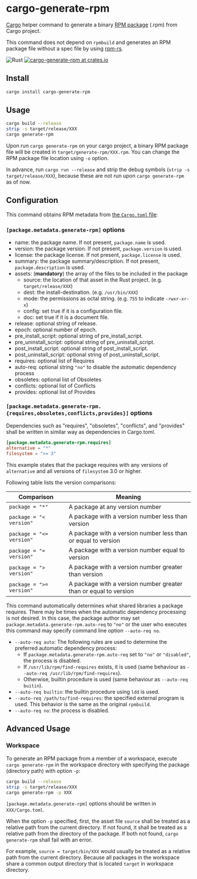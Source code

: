 # cargo-generate-rpm

[Cargo](https://doc.rust-lang.org/cargo/) helper command to generate a binary [RPM package](https://rpm.org/) (.rpm) from Cargo project.

This command does not depend on `rpmbuild` and generates an RPM package file without a spec file by using [rpm-rs](https://crates.io/crates/rpm-rs).

![Rust](https://github.com/cat-in-136/cargo-generate-rpm/workflows/Rust/badge.svg)
[![cargo-generate-rpm at crates.io](https://img.shields.io/crates/v/cargo-generate-rpm.svg)](https://crates.io/crates/cargo-generate-rpm)

## Install

```sh
cargo install cargo-generate-rpm
```

## Usage

```sh
cargo build --release
strip -s target/release/XXX
cargo generate-rpm
```

Upon run `cargo generate-rpm` on your cargo project, a binary RPM package file will be created in `target/generate-rpm/XXX.rpm`.
You can change the RPM package file location using `-o` option.

In advance, run `cargo run --release` and strip the debug symbols (`strip -s target/release/XXX`), because these are not run upon `cargo generate-rpm` as of now.

## Configuration

This command obtains RPM metadata from [the `Cargo.toml` file](https://doc.rust-lang.org/cargo/reference/manifest.html):

### `[package.metadata.generate-rpm]` options

* name: the package name. If not present, `package.name` is used.
* version: the package version. If not present, `package.version` is used.
* license: the package license. If not present, `package.license` is used.
* summary: the package summary/description. If not present, `package.description` is used.
* assets: (**mandatory**) the array of the files to be included in the package
  * source: the location of that asset in the Rust project. (e.g. `target/release/XXX`)
  * dest: the install-destination. (e.g. `/usr/bin/XXX`)
  * mode: the permissions as octal string. (e.g. `755` to indicate `-rwxr-xr-x`)
  * config: set true if it is a configuration file.
  * doc: set true if it is a document file.
* release: optional string of release.
* epoch: optional number of epoch.
* pre_install_script: optional string of pre_install_script.
* pre_uninstall_script: optional string of pre_uninstall_script.
* post_install_script: optional string of post_install_script.
* post_uninstall_script: optional string of post_uninstall_script.
* requires: optional list of Requires
* auto-req: optional string `"no"` to disable the automatic dependency process
* obsoletes: optional list of Obsoletes
* conflicts: optional list of Conflicts
* provides: optional list of Provides

### `[package.metadata.generate-rpm.{requires,obsoletes,conflicts,provides}]` options

Dependencies such as "requires", "obsoletes", "conflicts", and "provides" shall be written in similar way as dependencies in Cargo.toml.

```toml
[package.metadata.generate-rpm.requires]
alternative = "*"
filesystem = ">= 3"
```

This example states that the package requires with any versions of `alternative` and all versions of `filesystem` 3.0 or higher.

Following table lists the version comparisons:

|Comparison|Meaning|
|----------|-------|
|`package = "*"`|A package at any version number|
|`package = "< version"`|A package with a version number less than version|
|`package = "<= version"`| A package with a version number less than or equal to version|
|`package = "= version"`| A package with a version number equal to version|
|`package = "> version"`|A package with a version number greater than version|
|`package = ">= version"`| A package with a version number greater than or equal to version|

This command automatically determines what shared libraries a package requires.
There may be times when the automatic dependency processing is not desired.
In this case, the package author may set `package.metadata.generate-rpm.auto-req` to `"no"` or
the user who executes this command may specify command line option `--auto-req no`.

 * `--auto-req auto`: The following rules are used to determine the preferred automatic dependency process:
   * If `package.metadata.generate-rpm.auto-req` set to `"no"` or `"disabled"`, the process is disabled.
   * If `/usr/lib/rpm/find-requires` exists, it is used (same behaviour as `--auto-req /usr/lib/rpm/find-requires`).
   * Otherwise, builtin procedure is used (same behaviour as `--auto-req buitin`).
 * `--auto-req builtin`: the builtin procedure using `ldd` is used.
 * `--auto-req /path/to/find-requires`: the specified external program is used. This behavior is the same as the original `rpmbuild`. 
 * `--auto-req no`: the process is disabled.

## Advanced Usage

### Workspace

To generate an RPM package from a member of a workspace, execute `cargo generate-rpm` in the workspace directory
with specifying the package (directory path) with option `-p`:

```sh
cargo build --release
strip -s target/release/XXX
cargo generate-rpm -p XXX
```

`[package.metadata.generate-rpm]` options should be written in `XXX/Cargo.toml`.

When the option `-p` specified, first, the asset file `source` shall be treated as a relative path from the current directory.
If not found, it shall be treated as a relative path from the directory of the package.
If both not found, `cargo generate-rpm` shall fail with an error.

For example, `source = target/bin/XXX` would usually be treated as a relative path from the current directory. 
Because all packages in the workspace share a common output directory that is located `target` in workspace directory.
